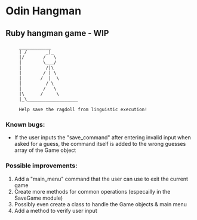 # Odin Hangman

## Ruby hangman game - WIP

```
     ____________               
     | /       _|_              
     |/       /   \             
     |        \___/             
     |         /|\              
     |        / | \             
     |       /  |  \            
     |         / \              
     |        /   \             
     |\      /     \            
     |_\___________________  

     Help save the ragdoll from linguistic execution!
```

### Known bugs:
- If the user inputs the "save_command" after entering
invalid input when asked for a guess, the command itself
is added to the wrong guesses array of the Game object

### Possible improvements:
1. Add a "main_menu" command that the user can use to exit the current game
2. Create more methods for common operations (especailly in the SaveGame module)
3. Possibly even create a class to handle the Game objects & main menu
4. Add a method to verify user input
